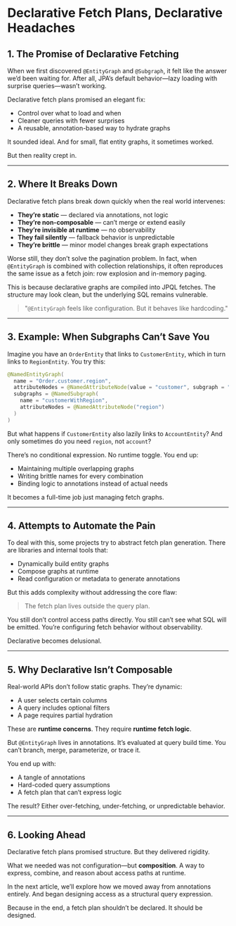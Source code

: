 # Declarative Fetch Plans, Declarative Headaches

## 1. The Promise of Declarative Fetching

When we first discovered `@EntityGraph` and `@Subgraph`, it felt like the answer we’d been waiting for. After all, JPA’s default behavior—lazy loading with surprise queries—wasn’t working.

Declarative fetch plans promised an elegant fix:

- Control over what to load and when
- Cleaner queries with fewer surprises
- A reusable, annotation-based way to hydrate graphs

It sounded ideal. And for small, flat entity graphs, it sometimes worked.

But then reality crept in.

---

## 2. Where It Breaks Down

Declarative fetch plans break down quickly when the real world intervenes:

- **They’re static** — declared via annotations, not logic
- **They’re non-composable** — can’t merge or extend easily
- **They’re invisible at runtime** — no observability
- **They fail silently** — fallback behavior is unpredictable
- **They’re brittle** — minor model changes break graph expectations

Worse still, they don’t solve the pagination problem. In fact, when `@EntityGraph` is combined with collection relationships, it often reproduces the same issue as a fetch join: row explosion and in-memory paging.

This is because declarative graphs are compiled into JPQL fetches. The structure may look clean, but the underlying SQL remains vulnerable.

> "`@EntityGraph` feels like configuration. But it behaves like hardcoding."

---

## 3. Example: When Subgraphs Can’t Save You

Imagine you have an `OrderEntity` that links to `CustomerEntity`, which in turn links to `RegionEntity`. You try this:

```java
@NamedEntityGraph(
  name = "Order.customer.region",
  attributeNodes = @NamedAttributeNode(value = "customer", subgraph = "customerWithRegion"),
  subgraphs = @NamedSubgraph(
    name = "customerWithRegion",
    attributeNodes = @NamedAttributeNode("region")
  )
)
```

But what happens if `CustomerEntity` also lazily links to `AccountEntity`? And only sometimes do you need `region`, not `account`?

There’s no conditional expression. No runtime toggle. You end up:

- Maintaining multiple overlapping graphs
- Writing brittle names for every combination
- Binding logic to annotations instead of actual needs

It becomes a full-time job just managing fetch graphs.

---

## 4. Attempts to Automate the Pain

To deal with this, some projects try to abstract fetch plan generation. There are libraries and internal tools that:

- Dynamically build entity graphs
- Compose graphs at runtime
- Read configuration or metadata to generate annotations

But this adds complexity without addressing the core flaw:

> The fetch plan lives outside the query plan.

You still don’t control access paths directly. You still can’t see what SQL will be emitted. You’re configuring fetch behavior without observability.

Declarative becomes delusional.

---

## 5. Why Declarative Isn’t Composable

Real-world APIs don’t follow static graphs. They’re dynamic:

- A user selects certain columns
- A query includes optional filters
- A page requires partial hydration

These are **runtime concerns**. They require **runtime fetch logic**.

But `@EntityGraph` lives in annotations. It’s evaluated at query build time. You can’t branch, merge, parameterize, or trace it.

You end up with:

- A tangle of annotations
- Hard-coded query assumptions
- A fetch plan that can’t express logic

The result? Either over-fetching, under-fetching, or unpredictable behavior.

---

## 6. Looking Ahead

Declarative fetch plans promised structure. But they delivered rigidity.

What we needed was not configuration—but **composition**. A way to express, combine, and reason about access paths at runtime.

In the next article, we’ll explore how we moved away from annotations entirely. And began designing access as a structural query expression.

Because in the end, a fetch plan shouldn’t be declared. It should be designed.

